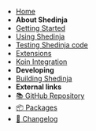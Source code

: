 - [Home](/)
- **About Shedinja**
- [Getting Started](/GettingStarted.md)
- [Using Shedinja](/UsingShedinja.md)
- [Testing Shedinja code](/Testing.md)
- [Extensions](/Extensions.md)
- [Koin Integration](/KoinIntegration.md)
- **Developing**
- [Building Shedinja](/Building.md)
- **External links**
- [📚 GitHub Repository](https://github.com/utybo/Shedinja)
- [📦 Packages](https://gitlab.com/utybo/packages/-/packages?search[]=guru%2Fzoroark%2Fshedinja)
- [🚀 Changelog](https://github.com/utybo/Shedinja/blob/main/CHANGELOG.md)
